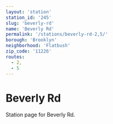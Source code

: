 ```yaml
---
layout: 'station'
station_id: '245'
slug: 'beverly-rd'
name: 'Beverly Rd'
permalink: '/stations/beverly-rd-2,5/'
borough: 'Brooklyn'
neighborhood: 'Flatbush'
zip_code: '11226'
routes:
  - 2,
  - 5
---
```

# Beverly Rd

Station page for Beverly Rd.
